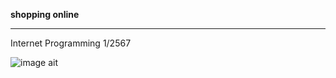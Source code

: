 **shopping online**
<hr>
Internet Programming 1/2567

![image ait](https://github.com/arthitayaBB/shopping_online_proa/blob/main/shopping%20online-intro.png?raw=true)
